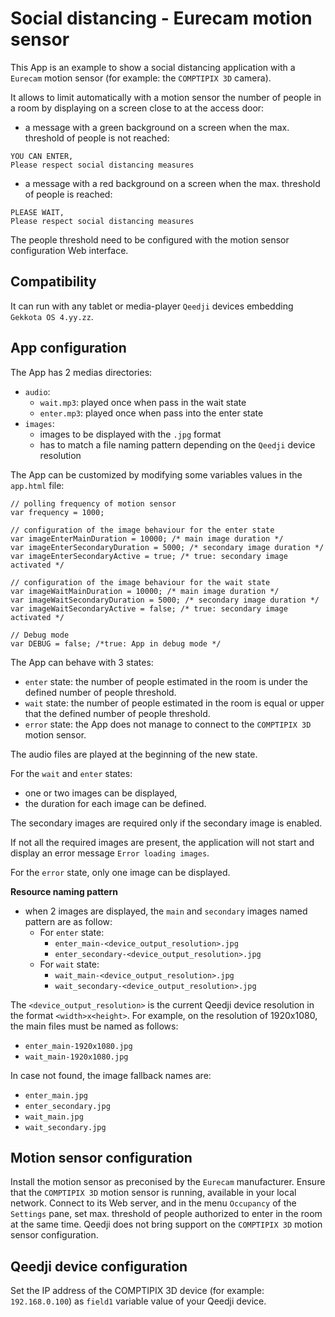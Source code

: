 # Social distancing - Eurecam motion sensor

This App is an example to show a social distancing application with a `Eurecam` motion sensor (for example: the `COMPTIPIX 3D` camera). 

It allows to limit automatically with a motion sensor the number of people in a room by displaying on a screen close to at the access door:
- a message with a green background on a screen when the  max. threshold of people is not reached:
```
YOU CAN ENTER, 
Please respect social distancing measures
```      
- a message with a red background on a screen when the max. threshold of people is reached:
```
PLEASE WAIT, 
Please respect social distancing measures
```
The people threshold need to be configured with the motion sensor configuration Web interface.

## Compatibility
It can run with any tablet or media-player `Qeedji` devices embedding `Gekkota OS 4.yy.zz`.  

## App configuration
The App has 2 medias directories:
- `audio`:
    - `wait.mp3`: played once when pass in the wait state 
    - `enter.mp3`: played once when pass into the enter state
- `images`:
    - images to be displayed with the `.jpg` format
    - has to match a file naming pattern depending on the `Qeedji` device resolution
  
The App can be customized by modifying some variables values in the `app.html` file:
```
// polling frequency of motion sensor 
var frequency = 1000;

// configuration of the image behaviour for the enter state 
var imageEnterMainDuration = 10000; /* main image duration */
var imageEnterSecondaryDuration = 5000; /* secondary image duration */
var imageEnterSecondaryActive = true; /* true: secondary image activated */
    
// configuration of the image behaviour for the wait state  
var imageWaitMainDuration = 10000; /* main image duration */
var imageWaitSecondaryDuration = 5000; /* secondary image duration */
var imageWaitSecondaryActive = false; /* true: secondary image activated */

// Debug mode  
var DEBUG = false; /*true: App in debug mode */
```

The App can behave with 3 states:
- `enter` state: the number of people estimated in the room is under the defined number of people threshold.
- `wait` state: the number of people estimated in the room is equal or upper that the defined number of people threshold.
- `error` state: the App does not manage to connect to the `COMPTIPIX 3D` motion sensor.

The audio files are played at the beginning of the new state.
 
For the `wait` and `enter` states:
- one or two images can be displayed, 
- the duration for each image can be defined.

The secondary images are required only if the secondary image is enabled.

If not all the required images are present, the application will not start and display an error message `Error loading images`.

For the `error` state, only one image can be displayed.

**Resource naming pattern**

- when 2 images are displayed, the `main` and `secondary` images named pattern are as follow:
    - For `enter` state: 
        - `enter_main-<device_output_resolution>.jpg`
        - `enter_secondary-<device_output_resolution>.jpg`
    - For `wait` state:
        - `wait_main-<device_output_resolution>.jpg`
        - `wait_secondary-<device_output_resolution>.jpg`

The `<device_output_resolution>` is the current Qeedji device resolution in the format `<width>x<height>`. For example, on the resolution of 1920x1080, the main files must be named as follows:
- `enter_main-1920x1080.jpg`
- `wait_main-1920x1080.jpg`

In case not found, the image fallback names are:
- `enter_main.jpg`
- `enter_secondary.jpg`
- `wait_main.jpg`
- `wait_secondary.jpg`

## Motion sensor configuration
Install the motion sensor as preconised by the `Eurecam` manufacturer. Ensure that the `COMPTIPIX 3D` motion sensor is running, available in your local network. Connect to its Web server, and in the menu `Occupancy` of the `Settings` pane, set max. threshold of people authorized to enter in the room at the same time. Qeedji does not bring support on the `COMPTIPIX 3D` motion sensor configuration.

## Qeedji device configuration
Set the IP address of the COMPTIPIX 3D device (for example: `192.168.0.100`) as `field1` variable value of your Qeedji device.
